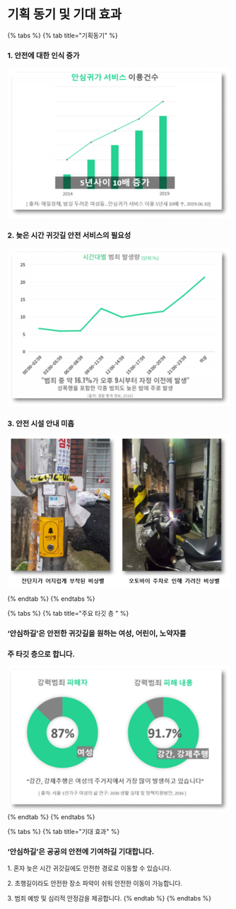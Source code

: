 # 기획 동기 및 기대 효과

{% tabs %}
{% tab title="기획동기" %}
### 1. 안전에 대한 인식 증가

![](<.gitbook/assets/안심귀가 서비스 이용건수.png>)

### 2. 늦은 시간 귀갓길 안전 서비스의 필요성

![](<.gitbook/assets/시간대별 범죄 발생량.png>)

### 3. 안전 시설 안내 미흡     &#x20;

![](<.gitbook/assets/비상벨 현황.png>)


{% endtab %}
{% endtabs %}

{% tabs %}
{% tab title="주요 타깃 층 " %}
### **‘안심하길’은 안전한 귀갓길을 원하는 여성, 어린이, 노약자를**&#x20;

### **주 타깃 층으로 합니다.**



![](<.gitbook/assets/강력범죄 통계.png>)
{% endtab %}
{% endtabs %}

{% tabs %}
{% tab title="기대 효과" %}
### ‘안심하길’은 공공의 안전에 기여하길 기대합니다.



1\. 혼자 늦은 시간 귀갓길에도 안전한 경로로 이동할 수 있습니다.&#x20;

2\. 초행길이라도 안전한 장소 파악이 쉬워 안전한 이동이 가능합니다.&#x20;

3\. 범죄 예방 및 심리적 안정감을 제공합니다.
{% endtab %}
{% endtabs %}








